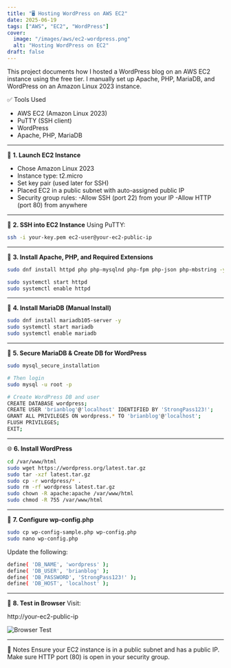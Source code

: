 ```yaml
---
title: "🖥️ Hosting WordPress on AWS EC2"
date: 2025-06-19
tags: ["AWS", "EC2", "WordPress"]
cover:
  image: "/images/aws/ec2-wordpress.png"
  alt: "Hosting WordPress on EC2"
draft: false
---
```


This project documents how I hosted a WordPress blog on an AWS EC2 instance using the free tier. I manually set up Apache, PHP, MariaDB, and WordPress on an Amazon Linux 2023 instance.

✅ Tools Used
- AWS EC2 (Amazon Linux 2023)
- PuTTY (SSH client)
- WordPress
- Apache, PHP, MariaDB

---

🔧 **1. Launch EC2 Instance**
- Chose Amazon Linux 2023
- Instance type: t2.micro
- Set key pair (used later for SSH)
- Placed EC2 in a public subnet with auto-assigned public IP
- Security group rules:
    -Allow SSH (port 22) from your IP
    -Allow HTTP (port 80) from anywhere

---

🔑 **2. SSH into EC2 Instance**
Using PuTTY:

```bash
ssh -i your-key.pem ec2-user@your-ec2-public-ip
```

---

🧱 **3. Install Apache, PHP, and Required Extensions**

```bash
sudo dnf install httpd php php-mysqlnd php-fpm php-json php-mbstring -y

sudo systemctl start httpd
sudo systemctl enable httpd
```

---

🐬 **4. Install MariaDB (Manual Install)**

```bash
sudo dnf install mariadb105-server -y
sudo systemctl start mariadb
sudo systemctl enable mariadb
```

---

🔐 **5. Secure MariaDB & Create DB for WordPress**

```bash
sudo mysql_secure_installation

# Then login
sudo mysql -u root -p

# Create WordPress DB and user
CREATE DATABASE wordpress;
CREATE USER 'brianblog'@'localhost' IDENTIFIED BY 'StrongPass123!';
GRANT ALL PRIVILEGES ON wordpress.* TO 'brianblog'@'localhost';
FLUSH PRIVILEGES;
EXIT;
```

---

🌐 **6. Install WordPress**

```bash
cd /var/www/html
sudo wget https://wordpress.org/latest.tar.gz
sudo tar -xzf latest.tar.gz
sudo cp -r wordpress/* .
sudo rm -rf wordpress latest.tar.gz
sudo chown -R apache:apache /var/www/html
sudo chmod -R 755 /var/www/html
```

---

📝 **7. Configure wp-config.php**
```bash
sudo cp wp-config-sample.php wp-config.php
sudo nano wp-config.php
```

Update the following:
```bash
define( 'DB_NAME', 'wordpress' );
define( 'DB_USER', 'brianblog' );
define( 'DB_PASSWORD', 'StrongPass123!' );
define( 'DB_HOST', 'localhost' );
```

---

🧪 **8. Test in Browser**
Visit:

http://your-ec2-public-ip

![Browser Test](/images/aws/aws-ec2.png)

---

📌 Notes
Ensure your EC2 instance is in a public subnet and has a public IP.
Make sure HTTP port (80) is open in your security group.